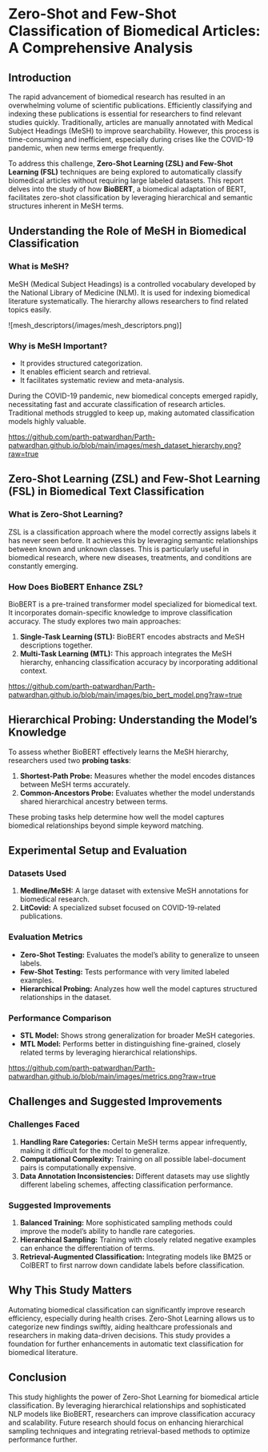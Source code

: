 # Zero-Shot and Few-Shot Classification of Biomedical Articles: A Comprehensive Analysis

## Introduction
The rapid advancement of biomedical research has resulted in an overwhelming volume of scientific publications. Efficiently classifying and indexing these publications is essential for researchers to find relevant studies quickly. Traditionally, articles are manually annotated with Medical Subject Headings (MeSH) to improve searchability. However, this process is time-consuming and inefficient, especially during crises like the COVID-19 pandemic, when new terms emerge frequently.

To address this challenge, **Zero-Shot Learning (ZSL) and Few-Shot Learning (FSL)** techniques are being explored to automatically classify biomedical articles without requiring large labeled datasets. This report delves into the study of how **BioBERT**, a biomedical adaptation of BERT, facilitates zero-shot classification by leveraging hierarchical and semantic structures inherent in MeSH terms.

## Understanding the Role of MeSH in Biomedical Classification
### What is MeSH?
MeSH (Medical Subject Headings) is a controlled vocabulary developed by the National Library of Medicine (NLM). It is used for indexing biomedical literature systematically. The hierarchy allows researchers to find related topics easily. 

![mesh_descriptors(/images/mesh_descriptors.png)]

### Why is MeSH Important?
- It provides structured categorization.
- It enables efficient search and retrieval.
- It facilitates systematic review and meta-analysis.

During the COVID-19 pandemic, new biomedical concepts emerged rapidly, necessitating fast and accurate classification of research articles. Traditional methods struggled to keep up, making automated classification models highly valuable.

https://github.com/parth-patwardhan/Parth-patwardhan.github.io/blob/main/images/mesh_dataset_hierarchy.png?raw=true

## Zero-Shot Learning (ZSL) and Few-Shot Learning (FSL) in Biomedical Text Classification
### What is Zero-Shot Learning?
ZSL is a classification approach where the model correctly assigns labels it has never seen before. It achieves this by leveraging semantic relationships between known and unknown classes. This is particularly useful in biomedical research, where new diseases, treatments, and conditions are constantly emerging.

### How Does BioBERT Enhance ZSL?
BioBERT is a pre-trained transformer model specialized for biomedical text. It incorporates domain-specific knowledge to improve classification accuracy. The study explores two main approaches:
1. **Single-Task Learning (STL):** BioBERT encodes abstracts and MeSH descriptions together.
2. **Multi-Task Learning (MTL):** This approach integrates the MeSH hierarchy, enhancing classification accuracy by incorporating additional context.


https://github.com/parth-patwardhan/Parth-patwardhan.github.io/blob/main/images/bio_bert_model.png?raw=true


## Hierarchical Probing: Understanding the Model’s Knowledge
To assess whether BioBERT effectively learns the MeSH hierarchy, researchers used two **probing tasks**:
1. **Shortest-Path Probe:** Measures whether the model encodes distances between MeSH terms accurately.
2. **Common-Ancestors Probe:** Evaluates whether the model understands shared hierarchical ancestry between terms.

These probing tasks help determine how well the model captures biomedical relationships beyond simple keyword matching.

## Experimental Setup and Evaluation
### Datasets Used
1. **Medline/MeSH:** A large dataset with extensive MeSH annotations for biomedical research.
2. **LitCovid:** A specialized subset focused on COVID-19-related publications.

### Evaluation Metrics
- **Zero-Shot Testing:** Evaluates the model’s ability to generalize to unseen labels.
- **Few-Shot Testing:** Tests performance with very limited labeled examples.
- **Hierarchical Probing:** Analyzes how well the model captures structured relationships in the dataset.

### Performance Comparison
- **STL Model:** Shows strong generalization for broader MeSH categories.
- **MTL Model:** Performs better in distinguishing fine-grained, closely related terms by leveraging hierarchical relationships.

https://github.com/parth-patwardhan/Parth-patwardhan.github.io/blob/main/images/metrics.png?raw=true

## Challenges and Suggested Improvements
### Challenges Faced
1. **Handling Rare Categories:** Certain MeSH terms appear infrequently, making it difficult for the model to generalize.
2. **Computational Complexity:** Training on all possible label-document pairs is computationally expensive.
3. **Data Annotation Inconsistencies:** Different datasets may use slightly different labeling schemes, affecting classification performance.

### Suggested Improvements
1. **Balanced Training:** More sophisticated sampling methods could improve the model’s ability to handle rare categories.
2. **Hierarchical Sampling:** Training with closely related negative examples can enhance the differentiation of terms.
3. **Retrieval-Augmented Classification:** Integrating models like BM25 or ColBERT to first narrow down candidate labels before classification.

## Why This Study Matters
Automating biomedical classification can significantly improve research efficiency, especially during health crises. Zero-Shot Learning allows us to categorize new findings swiftly, aiding healthcare professionals and researchers in making data-driven decisions. This study provides a foundation for further enhancements in automatic text classification for biomedical literature.

## Conclusion
This study highlights the power of Zero-Shot Learning for biomedical article classification. By leveraging hierarchical relationships and sophisticated NLP models like BioBERT, researchers can improve classification accuracy and scalability. Future research should focus on enhancing hierarchical sampling techniques and integrating retrieval-based methods to optimize performance further.

